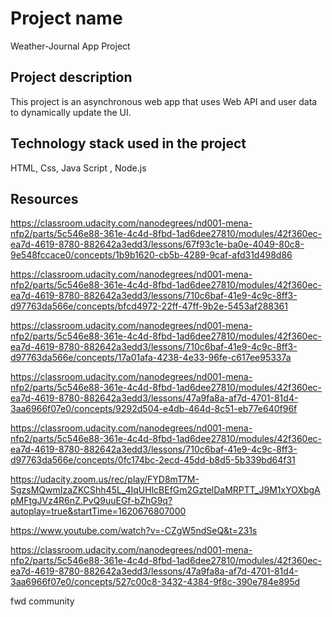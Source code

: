 # Project name 

Weather-Journal App Project

## Project description

This project is an asynchronous web app that uses Web API and user data to dynamically update the UI.

## Technology stack used in the project

HTML,  Css, Java Script , Node.js


## Resources 

https://classroom.udacity.com/nanodegrees/nd001-mena-nfp2/parts/5c546e88-361e-4c4d-8fbd-1ad6dee27810/modules/42f360ec-ea7d-4619-8780-882642a3edd3/lessons/67f93c1e-ba0e-4049-80c8-9e548fccace0/concepts/1b9b1620-cb5b-4289-9caf-afd31d498d86

https://classroom.udacity.com/nanodegrees/nd001-mena-nfp2/parts/5c546e88-361e-4c4d-8fbd-1ad6dee27810/modules/42f360ec-ea7d-4619-8780-882642a3edd3/lessons/710c6baf-41e9-4c9c-8ff3-d97763da566e/concepts/bfcd4972-22ff-47ff-9b2e-5453af288361

https://classroom.udacity.com/nanodegrees/nd001-mena-nfp2/parts/5c546e88-361e-4c4d-8fbd-1ad6dee27810/modules/42f360ec-ea7d-4619-8780-882642a3edd3/lessons/710c6baf-41e9-4c9c-8ff3-d97763da566e/concepts/17a01afa-4238-4e33-96fe-c617ee95337a

https://classroom.udacity.com/nanodegrees/nd001-mena-nfp2/parts/5c546e88-361e-4c4d-8fbd-1ad6dee27810/modules/42f360ec-ea7d-4619-8780-882642a3edd3/lessons/47a9fa8a-af7d-4701-81d4-3aa6966f07e0/concepts/9292d504-e4db-464d-8c51-eb77e640f96f

https://classroom.udacity.com/nanodegrees/nd001-mena-nfp2/parts/5c546e88-361e-4c4d-8fbd-1ad6dee27810/modules/42f360ec-ea7d-4619-8780-882642a3edd3/lessons/710c6baf-41e9-4c9c-8ff3-d97763da566e/concepts/0fc174bc-2ecd-45dd-b8d5-5b339bd64f31

https://udacity.zoom.us/rec/play/FYD8mT7M-SgzsMQwmIzaZKCShh45L_4IqUHlcBEfGm2GztelDaMRPTT_J9M1xYOXbgApMFtgJVz4R6nZ.PvQ9uuEGf-bZhG9q?autoplay=true&startTime=1620676807000

https://www.youtube.com/watch?v=-CZgW5ndSeQ&t=231s

https://classroom.udacity.com/nanodegrees/nd001-mena-nfp2/parts/5c546e88-361e-4c4d-8fbd-1ad6dee27810/modules/42f360ec-ea7d-4619-8780-882642a3edd3/lessons/47a9fa8a-af7d-4701-81d4-3aa6966f07e0/concepts/527c00c8-3432-4384-9f8c-390e784e895d

fwd community
